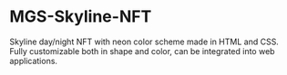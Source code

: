 # MGS-Skyline-NFT
Skyline day/night NFT with neon color scheme made in HTML and CSS. Fully customizable both in shape and color, can be integrated into web applications.
